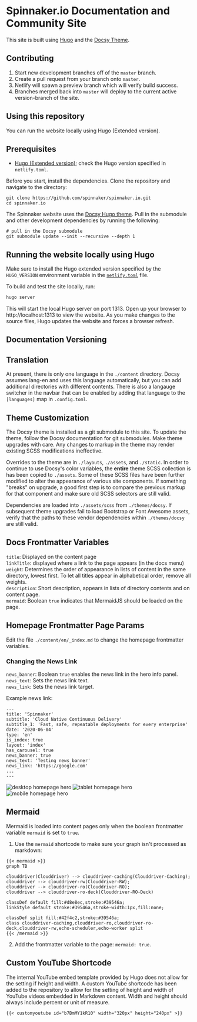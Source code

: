 # Spinnaker.io Documentation and Community Site

This site is built using [Hugo](https://gohugo.io) and the [Docsy Theme](https://www.docsy.dev/).

## Contributing

1. Start new development branches off of the `master` branch.
2. Create a pull request from your branch onto `master`.
3. Netlify will spawn a preview branch which will verify build success.
4. Branches merged back into `master` will deploy to the current active version-branch of the site.

## Using this repository

You can run the website locally using Hugo (Extended version).

## Prerequisites

- [Hugo (Extended version)](https://gohugo.io/); check the Hugo version specified in `netlify.toml`.

Before you start, install the dependencies. Clone the repository and navigate to the directory:

```
git clone https://github.com/spinnaker/spinnaker.io.git
cd spinnaker.io
```

The Spinnaker website uses the [Docsy Hugo theme](https://github.com/google/docsy#readme). Pull in the submodule and other development dependencies by running the following:

```
# pull in the Docsy submodule
git submodule update --init --recursive --depth 1
```

## Running the website locally using Hugo

Make sure to install the Hugo extended version specified by the `HUGO_VERSION` environment variable in the [`netlify.toml`](netlify.toml#L10) file.

To build and test the site locally, run:

```bash
hugo server
```

This will start the local Hugo server on port 1313. Open up your browser to http://localhost:1313 to view the website. As you make changes to the source files, Hugo updates the website and forces a browser refresh.

## Documentation Versioning

## Translation

At present, there is only one language in the `./content` directory. Docsy assumes lang-en and uses this language automatically, but you can add additional directories with different contents. There is also a langauge switcher in the navbar that can be enabled by adding that language to the `[languages]` map in `.config.toml`.

## Theme Customization

The Docsy theme is installed as a git submodule to this site. To update the theme, follow the Docsy documentation for git submodules. Make theme upgrades with care. Any changes to markup in the theme may render existing SCSS modifications ineffective.

Overrides to the theme are in `./layouts`, `./assets`, and `./static`. In order to continue to use Docsy's color variables, the **entire** theme SCSS collection is has been copied to `./assets`. Some of these SCSS files have been further modified to alter the appearance of various site components. If something "breaks" on upgrade, a good first step is to compare the previous markup for that component and make sure old SCSS selectors are still valid.

Dependencies are loaded into `./assets/scss` from `./themes/docsy`. If subsequent theme upgrades fail to load Bootstrap or Font Awesome assets, verify that the paths to these vendor dependencies within `./themes/docsy` are still valid.

## Docs Frontmatter Variables

`title`: Displayed on the content page  
`linkTitle`: displayed where a link to the page appears (in the docs menu)  
`weight`: Determines the order of appearance in lists of content in the same directory, lowest first. To let all titles appear in alphabetical order, remove all weights.  
`description`: Short description, appears in lists of directory contents and on content page.  
`mermaid`: Boolean `true` indicates that MermaidJS should be loaded on the page.

## Homepage Frontmatter Page Params

Edit the file `./content/en/_index.md` to change the homepage frontmatter variables.

### Changing the News Link

`news_banner`: Boolean `true` enables the news link in the hero info panel.  
`news_text`: Sets the news link text.  
`news_link`: Sets the news link target.

Example news link:

```
---
title: 'Spinnaker'
subtitle: 'Cloud Native Continuous Delivery'
subtitle_1: 'Fast, safe, repeatable deployments for every enterprise'
date: '2020-06-04'
type: 'en'
is_index: true
layout: 'index'
has_carousel: true
news_banner: true
news_text: 'Testing news banner'
news_link: 'https://google.com'
...
---
```

![desktop homepage hero](https://user-images.githubusercontent.com/70309473/125411287-9e818f80-e372-11eb-99eb-d24404e387e1.png)
![tablet homepage hero](https://user-images.githubusercontent.com/70309473/125411010-582c3080-e372-11eb-83e4-7564097b3f2d.png)
![mobile homepage hero](https://user-images.githubusercontent.com/70309473/125411499-d4bf0f00-e372-11eb-9ab0-1ecd6497c1ab.png)

## Mermaid

Mermaid is loaded into content pages only when the boolean frontmatter variable `mermaid` is set to `true`.

1. Use the `mermaid` shortcode to make sure your graph isn't processed as markdown:

```
{{< mermaid >}}
graph TB

clouddriver(Clouddriver) --> clouddriver-caching(Clouddriver-Caching);
clouddriver --> clouddriver-rw(Clouddriver-RW);
clouddriver --> clouddriver-ro(Clouddriver-RO);
clouddriver --> clouddriver-ro-deck(Clouddriver-RO-Deck)

classDef default fill:#d8e8ec,stroke:#39546a;
linkStyle default stroke:#39546a,stroke-width:1px,fill:none;

classDef split fill:#42f4c2,stroke:#39546a;
class clouddriver-caching,clouddriver-ro,clouddriver-ro-deck,clouddriver-rw,echo-scheduler,echo-worker split
{{< /mermaid >}}
```

2. Add the frontmatter variable to the page: `mermaid: true`.

## Custom YouTube Shortcode

The internal YouTube embed template provided by Hugo does not allow for the setting if height and width. A custom YouTube shortcode has been added to the repository to allow for the setting of height and width of YouTube videos embedded in Markdown content. Width and height should always include percent or unit of measure.

```
{{< customyoutube id="b7BmMY1kR10" width="320px" height="240px" >}}
```
